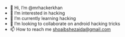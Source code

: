 - 👋 Hi, I’m @mrhackerkhan
- 👀 I’m interested in hacking
- 🌱 I’m currently learning hacking
- 💞️ I’m looking to collaborate on android hacking tricks
- 📫 How to reach me shoaibshezaida@gmail.com

<!---
mrhackerkhan/mrhackerkhan is a ✨ special ✨ repository because its `README.md` (this file) appears on your GitHub profile.
You can click the Preview link to take a look at your changes.
--->
